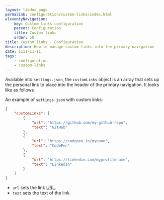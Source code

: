 ```yaml
---
layout: libdoc_page
permalink: configuration/custom-links/index.html
eleventyNavigation:
    key: Custom links configuration
    parent: Configuration
    title: Custom links
    order: 50
title: Custom links - Configuration
description: How to manage custom links into the primary navigation
date: 1111-11-11
tags:
    - configuration
    - custom-links
---
```


Available into `settings.json`, the `customLinks` object is an array that sets up the personal link to place into the header of the primary navigation. It looks like as follows

An example of `settings.json` with custom links:

```json
{
    "customLinks": [
        {
            "url": "https://github.com/my-github-repo",
            "text": "GitHub"
        },
        {
            "url": "https://codepen.io/myname",
            "text": "CodePen"
        },
        {
            "url": "https://linkedin.com/myprofilename",
            "text": "LinkedIn"
        }
    ]
}
```

* `url` sets the link <abbr title="Uniform Resource Locator">URL</abbr>.
* `text` sets the text of the link.